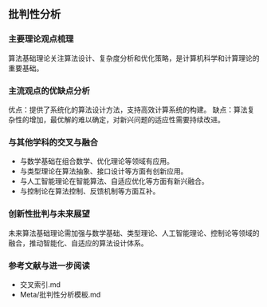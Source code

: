 ## 批判性分析

### 主要理论观点梳理
算法基础理论关注算法设计、复杂度分析和优化策略，是计算机科学和计算理论的重要基础。

### 主流观点的优缺点分析
优点：提供了系统化的算法设计方法，支持高效计算系统的构建。
缺点：算法复杂性的增加，最优解的难以确定，对新兴问题的适应性需要持续改进。

### 与其他学科的交叉与融合
- 与数学基础在组合数学、优化理论等领域有应用。
- 与类型理论在算法抽象、接口设计等方面有创新应用。
- 与人工智能理论在智能算法、自适应优化等方面有新兴融合。
- 与控制论在算法控制、反馈机制等方面互补。

### 创新性批判与未来展望
未来算法基础理论需加强与数学基础、类型理论、人工智能理论、控制论等领域的融合，推动智能化、自适应的算法设计体系。

### 参考文献与进一步阅读
- 交叉索引.md
- Meta/批判性分析模板.md 